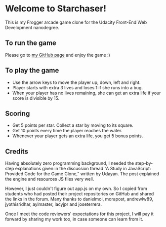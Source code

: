 Welcome to Starchaser!
======================
This is my Frogger arcade game clone for the Udacity Front-End Web Development nanodegree.

To run the game
---------------
Please go to [my GitHub page](http://lagracia.github.io/frontend-nanodegree-arcade-game/ "Starchaser arcade game clone") and enjoy the game :)

To play the game
----------------
- Use the arrow keys to move the player up, down, left and right.
- Player starts with extra 3 lives and loses 1 if she runs into a bug.
- When your player has no lives remaining, she can get an extra life if your score is divisible by 15.

Scoring
-------
- Get 5 points per star. Collect a star by moving to its square.
- Get 10 points every time the player reaches the water.
- Whenever your player gets an extra life, you get 5 bonus points.

Credits
-------
Having absolutely zero programming background, I needed the step-by-step explanations given in the discussion thread “A Study in JavaScript: Provided Code for the Game Clone,” written by Udayan. The post explained the engine and resources JS files very well.

However, I just couldn't figure out app.js on my own. So I copied from students who had posted their project repositories on GitHub and shared the links in the forum. Many thanks to danielmoi, morapost, andrewlw89, jyothisridhar, ayimaster, lacyjpr and joseterrera.

Once I meet the code reviewers' expectations for this project, I will pay it forward by sharing my work too, in case someone can learn from it.